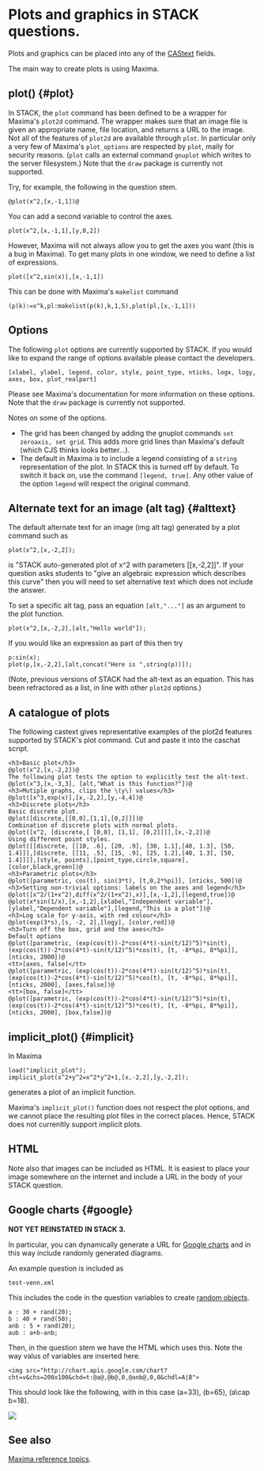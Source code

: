 # Plots and graphics in STACK questions.

Plots and graphics can be placed into any of the [CAStext](../Authoring/CASText.md) fields.

The main way to create plots is using Maxima.  

## plot() {#plot}

In STACK, the `plot` command has been defined to be a wrapper for Maxima's `plot2d` command.  The wrapper makes sure that an image file is given an appropriate name, file location, and returns a URL to the image.  Not all of the features of `plot2d` are available through `plot`.  In particular only a very few of Maxima's `plot_options` are respected by `plot`, maily for security reasons.  (`plot` calls an external command `gnuplot` which writes to the server filesystem.)  Note that the `draw` package is currently not supported.

Try, for example, the following in the question stem.

    @plot(x^2,[x,-1,1])@

You can add a second variable to control the axes.

    plot(x^2,[x,-1,1],[y,0,2])

However, Maxima will not always allow you to get the axes you want (this is a bug in Maxima). To get many plots in one window, we need to define a list of expressions.

    plot([x^2,sin(x)],[x,-1,1])

This can be done with Maxima's `makelist` command

    (p(k):=x^k,pl:makelist(p(k),k,1,5),plot(pl,[x,-1,1]))

## Options

The following `plot` options are currently supported by STACK.   If you would like to expand the range of options available please contact the developers.

    [xlabel, ylabel, legend, color, style, point_type, nticks, logx, logy, axes, box, plot_realpart]

Please see Maxima's documentation for more information on these options.  Note that the `draw` package is currently not supported.

Notes on some of the options.

* The grid has been changed by adding the gnuplot commands `set zeroaxis, set grid`.  This adds more grid lines than Maxima's default (which CJS thinks looks better...).
* The default in Maxima is to include a legend consisting of a `string` representation of the plot.  In STACK this is turned off by default.  To switch it back on, use the command `[legend, true]`.  Any other value of the option `legend` will respect the original command. 

## Alternate text for an image (alt tag) {#alttext}

The default alternate text for an image (img alt tag) generated by a plot command such as

    plot(x^2,[x,-2,2]);

is "STACK auto-generated plot of x^2 with parameters [[x,-2,2]]".  If your question asks students to "give an algebraic expression which describes this curve" then you will need to set alternative text which does not include the answer.

To set a specific alt tag, pass an equation `[alt,"..."]` as an argument to the plot function. 

    plot(x^2,[x,-2,2],[alt,"Hello world"]);

If you would like an expression as part of this then try

    p:sin(x);
    plot(p,[x,-2,2],[alt,concat("Here is ",string(p))]);

(Note, previous versions of STACK had the alt-text as an equation.  This has been refractored as a list, in line with other `plot2d` options.)

## A catalogue of plots

The following castext gives representative examples of the plot2d features supported by STACK's plot command.  Cut and paste it into the caschat script.

    <h3>Basic plot</h3>
    @plot(x^2,[x,-2,2])@
    The following plot tests the option to explicitly test the alt-text.
    @plot(x^3,[x,-3,3], [alt,"What is this function?"])@
    <h3>Mutiple graphs, clips the \(y\) values</h3>
    @plot([x^3,exp(x)],[x,-2,2],[y,-4,4])@
    <h3>Discrete plots</h3>
    Basic discrete plot.
    @plot([discrete,[[0,0],[1,1],[0,2]]])@ 
    Combination of discrete plots with normal plots.
    @plot([x^2, [discrete,[ [0,0], [1,1], [0,2]]]],[x,-2,2])@
    Using different point styles.
    @plot([[discrete, [[10, .6], [20, .9], [30, 1.1],[40, 1.3], [50, 1.4]]],[discrete, [[11, .5], [15, .9], [25, 1.2],[40, 1.3], [50, 1.4]]]],[style, points],[point_type,circle,square],[color,black,green])@
    <h3>Parametric plots</h3>
    @plot([parametric, cos(t), sin(3*t), [t,0,2*%pi]], [nticks, 500])@
    <h3>Setting non-trivial options: labels on the axes and legend</h3>
    @plot([x^2/(1+x^2),diff(x^2/(1+x^2),x)],[x,-1,2],[legend,true])@
    @plot(x*sin(1/x),[x,-1,2],[xlabel,"Independent variable"],[ylabel,"Dependent variable"],[legend,"This is a plot"])@
    <h3>Log scale for y-axis, with red colour</h3>
    @plot(exp(3*s),[s, -2, 2],[logy], [color,red])@
    <h3>Turn off the box, grid and the axes</h3>
    Default options
    @plot([parametric, (exp(cos(t))-2*cos(4*t)-sin(t/12)^5)*sin(t), (exp(cos(t))-2*cos(4*t)-sin(t/12)^5)*cos(t), [t, -8*%pi, 8*%pi]], [nticks, 2000])@
    <tt>[axes, false]</tt>
    @plot([parametric, (exp(cos(t))-2*cos(4*t)-sin(t/12)^5)*sin(t), (exp(cos(t))-2*cos(4*t)-sin(t/12)^5)*cos(t), [t, -8*%pi, 8*%pi]], [nticks, 2000], [axes,false])@
    <tt>[box, false]</tt>
    @plot([parametric, (exp(cos(t))-2*cos(4*t)-sin(t/12)^5)*sin(t), (exp(cos(t))-2*cos(4*t)-sin(t/12)^5)*cos(t), [t, -8*%pi, 8*%pi]], [nticks, 2000], [box,false])@

        
## implicit_plot()  {#implicit}

In Maxima

    load("implicit_plot");
    implicit_plot(x^2+y^2=x^2*y^2+1,[x,-2,2],[y,-2,2]);

generates a plot of an implicit function.

Maxima's `implicit_plot()` function does not respect the plot options, and we cannot place the resulting plot files in the correct places.
Hence, STACK does not currenltly support implicit plots.


## HTML

Note also that images can be included as HTML.  It is easiest to place your image somewhere on the internet and include a URL in the body of your STACK question.

## Google charts  {#google}

__NOT YET REINSTATED IN STACK 3.__

In particular, you can dynamically generate a URL for
[Google charts](http://code.google.com/apis/chart/) and in this way include randomly generated diagrams.

An example question is included as

    test-venn.xml

This includes the code in the question variables to create [random objects](Random.md#rand).

    a : 30 + rand(20);
    b : 40 + rand(50);
    anb : 5 + rand(20);
    aub : a+b-anb;

Then, in the question stem we have the HTML which uses this.  Note the way valus of variables are inserted here.

    <img src="http://chart.apis.google.com/chart?cht=v&chs=200x100&chd=t:@a@,@b@,0,@anb@,0,0&chdl=A|B">

This should look like the following, with in this case \(a=33\), \(b=65\), \(a\cap b=18\).

<img src="http://chart.apis.google.com/chart?cht=v&chs=200x100&chd=t:33,65,0,18,0,0&chdl=A|B">


## See also

[Maxima reference topics](index.md#reference).
